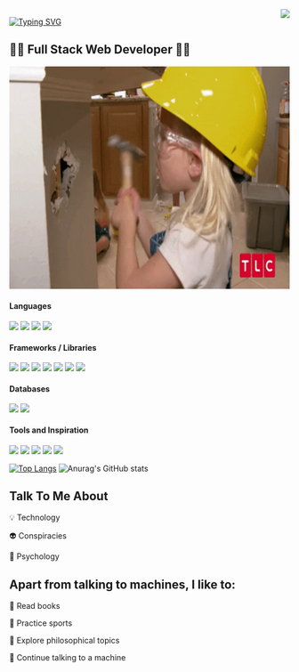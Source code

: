 <img align="right" src="https://visitor-badge.laobi.icu/badge?page_id=MarcDagher.MarcDagher&left_color=red&right_color=green" /> 

[![Typing SVG](https://readme-typing-svg.demolab.com/?lines=Hello+Universe;Welcome+To+My+Repo+🚀)](https://git.io/typing-svg)
## 🚧🔧 Full Stack Web Developer 🔨🚧





<img src="https://github.com/MarcDagher/MarcDagher/blob/main/giphy.gif" width="700" height="400"/>


<h4 align="left"> Languages </h4> 

<img src="https:/4img.shields.io/badge/JavaScript-323330?style=for-the-badge&logo=javascript&logoColor=F7DF1E" /> <img src="https://img.shields.io/badge/PHP-777BB4?style=for-the-badge&logo=php&logoColor=white" /> <img src="https://img.shields.io/badge/Dart-0175C2?style=for-the-badge&logo=dart&logoColor=white" /> <img src="https://img.shields.io/badge/Python-FFD43B?style=for-the-badge&logo=python&logoColor=blue" />

<h4 align="left"> Frameworks / Libraries </h4>
 
<img src="https://img.shields.io/badge/React-20232A?style=for-the-badge&logo=react&logoColor=61DAFB" /> <img src="https://img.shields.io/badge/Redux-593D88?style=for-the-badge&logo=redux&logoColor=white" /> <img src="https://img.shields.io/badge/Express%20js-000000?style=for-the-badge&logo=express&logoColor=white" /> <img src="https://img.shields.io/badge/Node%20js-339933?style=for-the-badge&logo=nodedotjs&logoColor=white" /> <img src="https://img.shields.io/badge/Laravel-FF2D20?style=for-the-badge&logo=laravel&logoColor=white" /> <img src="https://img.shields.io/badge/Flutter-02569B?style=for-the-badge&logo=flutter&logoColor=white" /> <img src="https://img.shields.io/badge/Jupyter-F37626.svg?&style=for-the-badge&logo=Jupyter&logoColor=white" />

<h4 align="left"> Databases </h4>

<img src="https://img.shields.io/badge/MySQL-005C84?style=for-the-badge&logo=mysql&logoColor=white" /> <img src="https://img.shields.io/badge/MongoDB-4EA94B?style=for-the-badge&logo=mongodb&logoColor=white" />

<h4 align="left"> Tools and Inspiration </h4>

<img src="https://img.shields.io/badge/Behance-0054F7?style=for-the-badge&logo=behance&logoColor=white" /> <img src="https://img.shields.io/badge/Canva-%2300C4CC.svg?&style=for-the-badge&logo=Canva&logoColor=white" /> <img src="https://img.shields.io/badge/Dribbble-EA4C89?style=for-the-badge&logo=dribbble&logoColor=white" /> <img src="https://img.shields.io/badge/Figma-F24E1E?style=for-the-badge&logo=figma&logoColor=white" /> <img src="https://img.shields.io/badge/Postman-FF6C37?style=for-the-badge&logo=Postman&logoColor=white" />

[![Top Langs](https://github-readme-stats.vercel.app/api/top-langs/?username=MarcDagher)](https://github.com/anuraghazra/github-readme-stats)
![Anurag's GitHub stats](https://github-readme-stats.vercel.app/api?username=MarcDagher&?theme=panda_icons=true)  

  
## Talk To Me About


💡 Technology


👽 Conspiracies


🧠 Psychology

## Apart from talking to machines, I like to:


📜 Read books


🏃 Practice sports


🔬 Explore philosophical topics


🚨 Continue talking to a machine
